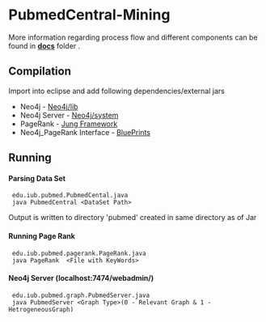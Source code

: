 PubmedCentral-Mining
====================

More information regarding process flow and different components can be found in [**docs**][docs] folder . 

Compilation 
-------------------

Import into eclipse and add following dependencies/external jars

+ Neo4j         - [Neo4j/lib][Neo4j-1]
+ Neo4j Server  - [Neo4j/system][Neo4j-2]
+ PageRank      - [Jung Framework][Jung]
+ Neo4j_PageRank Interface - [BluePrints][Blueprints]


Running
-------------------

#### Parsing Data Set
     edu.iub.pubmed.PubmedCental.java
     java PubmedCentral <DataSet Path> 

Output is written to directory 'pubmed'  created in same directory as of Jar

#### Running Page Rank
     edu.iub.pubmed.pagerank.PageRank.java
     java PageRank  <File with KeyWords>

#### Neo4j Server (localhost:7474/webadmin/)
     edu.iub.pubmed.graph.PubmedServer.java
     java PubmedServer <Graph Type>(0 - Relevant Graph & 1 - HetrogeneousGraph)
     


[Neo4j-1]:http://docs.neo4j.org/chunked/stable/tutorials-java-embedded-setup.html
[Neo4j-2]:http://fooo.fr/~vjeux/github/github-recommandation/db/doc/manual/html/server-embedded.html
[Jung]:http://jung.sourceforge.net/download.html
[Blueprints]:https://github.com/tinkerpop/blueprints/wiki
[docs]:https://github.com/abhilashkoppula/PubmedCentral-Mining/tree/master/docs
